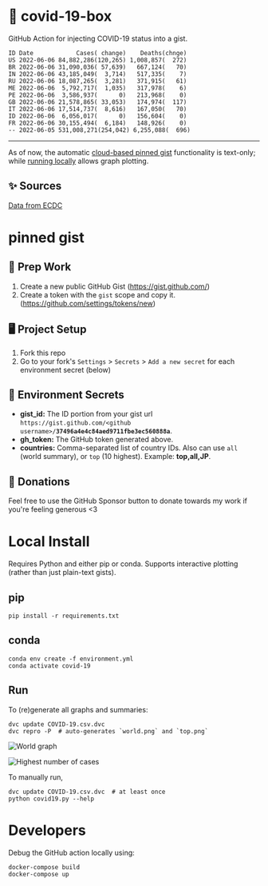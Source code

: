# 🏥 covid-19-box

GitHub Action for injecting COVID-19 status into a gist.

```
ID Date            Cases( change)    Deaths(chnge)
US 2022-06-06 84,882,286(120,265) 1,008,857(  272)
BR 2022-06-06 31,090,036( 57,639)   667,124(   70)
IN 2022-06-06 43,185,049(  3,714)   517,335(    7)
RU 2022-06-06 18,087,265(  3,281)   371,915(   61)
ME 2022-06-06  5,792,717(  1,035)   317,978(    6)
PE 2022-06-06  3,586,937(      0)   213,968(    0)
GB 2022-06-06 21,578,865( 33,053)   174,974(  117)
IT 2022-06-06 17,514,737(  8,616)   167,050(   70)
ID 2022-06-06  6,056,017(      0)   156,604(    0)
FR 2022-06-06 30,155,494(  6,184)   148,926(    0)
-- 2022-06-05 531,008,271(254,042) 6,255,088(  696)
```

---

As of now, the automatic [cloud-based pinned gist](#pinned-gist) functionality is text-only;
while [running locally](#local-install) allows graph plotting.

## ✨ Sources

[Data from ECDC](https://www.ecdc.europa.eu/en/publications-data/download-todays-data-geographic-distribution-covid-19-cases-worldwide)

# pinned gist

## 🎒 Prep Work
1. Create a new public GitHub Gist (https://gist.github.com/)
1. Create a token with the `gist` scope and copy it. (https://github.com/settings/tokens/new)

## 🖥 Project Setup
1. Fork this repo
1. Go to your fork's `Settings` > `Secrets` > `Add a new secret` for each environment secret (below)

## 🤫 Environment Secrets
- **gist_id:** The ID portion from your gist url `https://gist.github.com/<github username>/`**`37496a4e4c84aed9711fbe3ec560888a`**.
- **gh_token:** The GitHub token generated above.
- **countries:** Comma-separated list of country IDs. Also can use `all` (world summary), or `top` (10 highest). Example: **top,all,JP**.

## 💸 Donations

Feel free to use the GitHub Sponsor button to donate towards my work if you're feeling generous <3

# Local Install

Requires Python and either pip or conda. Supports interactive plotting (rather than just plain-text gists).

## pip

```
pip install -r requirements.txt
```

## conda

```
conda env create -f environment.yml
conda activate covid-19
```

## Run

To (re)generate all graphs and summaries:

```
dvc update COVID-19.csv.dvc
dvc repro -P  # auto-generates `world.png` and `top.png`
```

![World graph](world.png)

![Highest number of cases](top.png)

To manually run,

```
dvc update COVID-19.csv.dvc  # at least once
python covid19.py --help
```

# Developers

Debug the GitHub action locally using:

```
docker-compose build
docker-compose up
```

